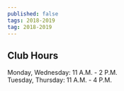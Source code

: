 ```yaml
---
published: false
tags: 2018-2019
tag: 2018-2019
---
```

## Club Hours

Monday, Wednesday: 11 A.M. - 2 P.M.  
Tuesday, Thursday: 11 A.M. - 4 P.M.
